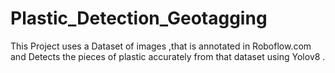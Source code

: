# Plastic_Detection_Geotagging
This Project uses a Dataset of images ,that is annotated in Roboflow.com and Detects the pieces of plastic accurately from that dataset using Yolov8 .
